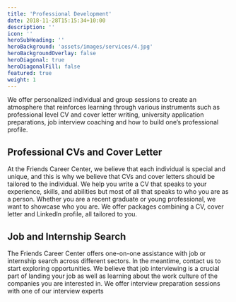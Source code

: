 ```yaml
---
title: 'Professional Development'
date: 2018-11-28T15:15:34+10:00
description: ''
icon: ''
heroSubHeading: ''
heroBackground: 'assets/images/services/4.jpg'
heroBackgroundOverlay: false
heroDiagonal: true
heroDiagonalFill: false
featured: true
weight: 1
---
```


We offer personalized individual and group sessions to create an atmosphere that reinforces learning through various instruments such as professional level CV and cover letter writing, university application preparations, job interview coaching and how to build one’s professional profile. 

## Professional CVs and Cover Letter 

At the Friends Career Center, we believe that each individual is special and unique, and this is why we believe that CVs and cover letters should be tailored to the individual. We help you write a CV that speaks to your experience, skills, and abilities but most of all that speaks to who you are as a person. Whether you are a recent graduate or young professional, we want to showcase who you are. We offer packages combining a CV, cover letter and LinkedIn profile, all tailored to you.

## Job and Internship Search 

The Friends Career Center offers one-on-one assistance with job or internship search across different sectors. In the meantime, contact us to start exploring opportunities.  We believe that job interviewing is a crucial part of landing your job as well as learning about the work culture of the companies you are interested in. We offer interview preparation sessions with one of our interview experts
